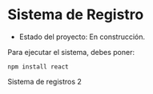 <h1> Sistema de Registro</h1>

- Estado del proyecto: En construcción.

Para ejecutar el sistema, debes poner:

```npm install react```

Sistema de registros 2
